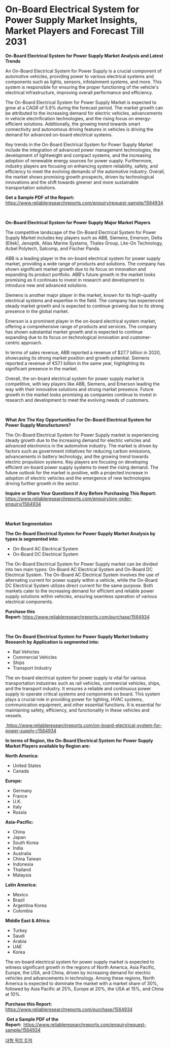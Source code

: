 <p><h1>On-Board Electrical System for Power Supply Market Insights, Market Players and Forecast Till 2031</h1></p><p><strong>On-Board Electrical System for Power Supply Market Analysis and Latest Trends</strong></p>
<p><p>An On-Board Electrical System for Power Supply is a crucial component of automotive vehicles, providing power to various electrical systems and components such as lights, sensors, infotainment systems, and more. This system is responsible for ensuring the proper functioning of the vehicle's electrical infrastructure, improving overall performance and efficiency.</p><p>The On-Board Electrical System for Power Supply Market is expected to grow at a CAGR of 5.9% during the forecast period. The market growth can be attributed to the increasing demand for electric vehicles, advancements in vehicle electrification technologies, and the rising focus on energy-efficient solutions. Additionally, the growing trend towards smart connectivity and autonomous driving features in vehicles is driving the demand for advanced on-board electrical systems.</p><p>Key trends in the On-Board Electrical System for Power Supply Market include the integration of advanced power management technologies, the development of lightweight and compact systems, and the increasing adoption of renewable energy sources for power supply. Furthermore, industry players are focusing on enhancing system reliability, safety, and efficiency to meet the evolving demands of the automotive industry. Overall, the market shows promising growth prospects, driven by technological innovations and the shift towards greener and more sustainable transportation solutions.</p></p>
<p><strong>Get a Sample PDF of the Report:&nbsp;</strong> <a href="https://www.reliableresearchreports.com/enquiry/request-sample/1564934">https://www.reliableresearchreports.com/enquiry/request-sample/1564934</a></p>
<p>&nbsp;</p>
<p><strong>On-Board Electrical System for Power Supply Major Market Players</strong></p>
<p><p>The competitive landscape of the On-Board Electrical System for Power Supply Market includes key players such as ABB, Siemens, Emerson, Delta (Eltek), Jenoptik, Atlas Marine Systems, Thales Group, Lite-On Technology, Acbel Polytech, Salcomp, and Fischer Panda.</p><p>ABB is a leading player in the on-board electrical system for power supply market, providing a wide range of products and solutions. The company has shown significant market growth due to its focus on innovation and expanding its product portfolio. ABB's future growth in the market looks promising as it continues to invest in research and development to introduce new and advanced solutions.</p><p>Siemens is another major player in the market, known for its high-quality electrical systems and expertise in the field. The company has experienced steady market growth and is expected to continue growing due to its strong presence in the global market.</p><p>Emerson is a prominent player in the on-board electrical system market, offering a comprehensive range of products and services. The company has shown substantial market growth and is expected to continue expanding due to its focus on technological innovation and customer-centric approach.</p><p>In terms of sales revenue, ABB reported a revenue of $27.7 billion in 2020, showcasing its strong market position and growth potential. Siemens reported a revenue of €57.1 billion in the same year, highlighting its significant presence in the market.</p><p>Overall, the on-board electrical system for power supply market is competitive, with key players like ABB, Siemens, and Emerson leading the way with their innovative solutions and strong market presence. Future growth in the market looks promising as companies continue to invest in research and development to meet the evolving needs of customers.</p></p>
<p>&nbsp;</p>
<p><strong>What Are The Key Opportunities For On-Board Electrical System for Power Supply Manufacturers?</strong></p>
<p><p>The On-Board Electrical System for Power Supply market is experiencing steady growth due to the increasing demand for electric vehicles and advanced electronics in the automotive industry. The market is driven by factors such as government initiatives for reducing carbon emissions, advancements in battery technology, and the growing trend towards electric propulsion systems. Key players are focusing on developing efficient on-board power supply systems to meet the rising demand. The future outlook for the market is positive, with a projected increase in adoption of electric vehicles and the emergence of new technologies driving further growth in the sector.</p></p>
<p><strong>Inquire or Share Your Questions If Any Before Purchasing This Report:</strong> <a href="https://www.reliableresearchreports.com/enquiry/pre-order-enquiry/1564934">https://www.reliableresearchreports.com/enquiry/pre-order-enquiry/1564934</a></p>
<p>&nbsp;</p>
<p><strong>Market Segmentation</strong></p>
<p><strong>The On-Board Electrical System for Power Supply Market Analysis by types is segmented into:</strong></p>
<p><ul><li>On-Board AC Electrical System</li><li>On-Board DC Electrical System</li></ul></p>
<p><p>The On-Board Electrical System for Power Supply market can be divided into two main types: On-Board AC Electrical System and On-Board DC Electrical System. The On-Board AC Electrical System involves the use of alternating current for power supply within a vehicle, while the On-Board DC Electrical System utilizes direct current for the same purpose. Both markets cater to the increasing demand for efficient and reliable power supply solutions within vehicles, ensuring seamless operation of various electrical components.</p></p>
<p><strong>Purchase this Report:&nbsp;</strong><a href="https://www.reliableresearchreports.com/purchase/1564934">https://www.reliableresearchreports.com/purchase/1564934</a></p>
<p>&nbsp;</p>
<p><strong>The On-Board Electrical System for Power Supply Market Industry Research by Application is segmented into:</strong></p>
<p><ul><li>Rail Vehicles</li><li>Commercial Vehicles</li><li>Ships</li><li>Transport Industry</li></ul></p>
<p><p>The on-board electrical system for power supply is vital for various transportation industries such as rail vehicles, commercial vehicles, ships, and the transport industry. It ensures a reliable and continuous power supply to operate critical systems and components on board. This system plays a crucial role in providing power for lighting, HVAC systems, communication equipment, and other essential functions. It is essential for maintaining safety, efficiency, and functionality in these vehicles and vessels.</p></p>
<p><a href="https://www.reliableresearchreports.com/on-board-electrical-system-for-power-supply-r1564934">&nbsp;https://www.reliableresearchreports.com/on-board-electrical-system-for-power-supply-r1564934</a></p>
<p><strong>In terms of Region, the On-Board Electrical System for Power Supply Market Players available by Region are:</strong></p>
<p>
    <p> <strong> North America: </strong>
        <ul>
            <li>United States</li>
            <li>Canada</li>
        </ul>
        </p> 
    <p> <strong> Europe: </strong>
        <ul>
            <li>Germany</li>
            <li>France</li>
            <li>U.K.</li>
            <li>Italy</li>
            <li>Russia</li>
        </ul>
        </p> 
    <p> <strong> Asia-Pacific: </strong>
        <ul>
            <li>China</li>
            <li>Japan</li>
            <li>South Korea</li>
            <li>India</li>
            <li>Australia</li>
            <li>China Taiwan</li>
            <li>Indonesia</li>
            <li>Thailand</li>
            <li>Malaysia</li>
        </ul>
        </p> 
    <p> <strong> Latin America: </strong>
        <ul>
            <li>Mexico</li>
            <li>Brazil</li>
            <li>Argentina Korea</li>
            <li>Colombia</li>
        </ul>
        </p> 
    <p> <strong> Middle East & Africa: </strong>
        <ul>
            <li>Turkey</li>
            <li>Saudi</li>
            <li>Arabia</li>
            <li>UAE</li>
            <li>Korea</li>
        </ul>
    </p>
    </p>
<p><p>The on-board electrical system for power supply market is expected to witness significant growth in the regions of North America, Asia Pacific, Europe, the USA, and China, driven by increasing demand for electric vehicles and advancements in technology. Among these regions, North America is expected to dominate the market with a market share of 30%, followed by Asia Pacific at 25%, Europe at 20%, the USA at 15%, and China at 10%.</p></p>
<p><strong>Purchase this Report: </strong><a href="https://www.reliableresearchreports.com/purchase/1564934">https://www.reliableresearchreports.com/purchase/1564934</a></p>
<p>&nbsp;<strong>Get a Sample PDF of the Report:&nbsp;&nbsp;</strong><a href="https://www.reliableresearchreports.com/enquiry/request-sample/1564934">https://www.reliableresearchreports.com/enquiry/request-sample/1564934</a></p>
<p><strong></strong></p>
<p><p><a href="https://github.com/shade463/Market-Research-Report-List-1/blob/main/8281539114564.md">대형 픽업 트럭</a></p></p>
